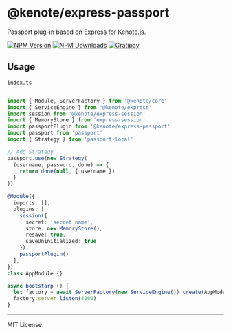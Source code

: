 # @kenote/express-passport

Passport plug-in based on Express for Kenote.js.

[![NPM Version][npm-image]][npm-url]
[![NPM Downloads][downloads-image]][downloads-url]
[![Gratipay][licensed-image]][licensed-url]

[npm-image]: https://img.shields.io/npm/v/@kenote/express-passport.svg
[npm-url]: https://www.npmjs.com/package/@kenote/express-passport
[downloads-image]: https://img.shields.io/npm/dm/@kenote/express-passport.svg
[downloads-url]: https://www.npmjs.com/package/@kenote/express-passport
[licensed-image]: https://img.shields.io/badge/license-MIT-blue.svg
[licensed-url]: https://github.com/kenote/kenote.js/blob/main/LICENSE

## Usage

`index.ts`
```ts

import { Module, ServerFactory } from '@kenote/core'
import { ServiceEngine } from '@kenote/express'
import session from '@kenote/express-session'
import { MemoryStore } from 'express-session'
import passportPlugin from '@kenote/express-passport'
import passport from 'passport'
import { Strategy } from 'passport-local'

// Add Strategy
passport.use(new Strategy(
  (username, password, done) => {
    return done(null, { username })
  }
))

@Module({
  imports: [],
  plugins: [
    session({
      secret: 'secret name',
      store: new MemoryStore(),
      resave: true,
      saveUninitialized: true
    }),
    passportPlugin()
  ],
})
class AppModule {}

async bootstarp () {
  let factory = await ServerFactory(new ServiceEngine()).create(AppModule)
  factory.server.listen(4000)
}
```

---
MIT License.